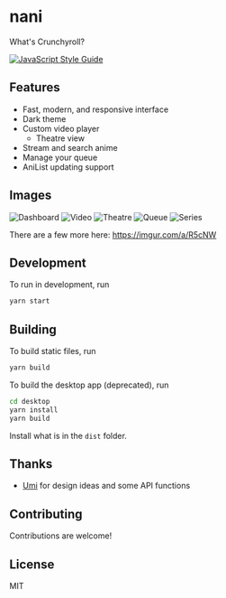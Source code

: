 # nani
What's Crunchyroll?

[![JavaScript Style Guide](https://img.shields.io/badge/code_style-standard-brightgreen.svg)](https://standardjs.com)

## Features
- Fast, modern, and responsive interface
- Dark theme
- Custom video player
  - Theatre view
- Stream and search anime
- Manage your queue
- AniList updating support

## Images
![Dashboard](https://i.imgur.com/AhcLPOn.png)
![Video](https://i.imgur.com/Lksnrf8.png)
![Theatre](https://i.imgur.com/iMcmZr2.png)
![Queue](https://i.imgur.com/b9anAaK.png)
![Series](https://i.imgur.com/jXjccP3.png)

There are a few more here: https://imgur.com/a/R5cNW

## Development
To run in development, run
```sh
yarn start
```

## Building
To build static files, run
```sh
yarn build
```

To build the desktop app (deprecated), run
```sh
cd desktop
yarn install
yarn build
```
Install what is in the `dist` folder.

## Thanks
* [Umi](https://github.com/remixz/umi/) for design ideas and some API functions

## Contributing
Contributions are welcome!

## License
MIT
